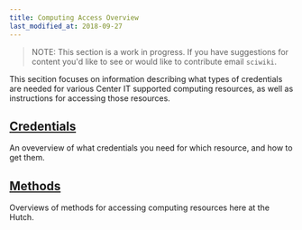 ```yaml
---
title: Computing Access Overview
last_modified_at: 2018-09-27
---
```

>NOTE: This section is a work in progress. If you have suggestions for content you'd like to see or would like to contribute email `sciwiki`.  

This secition focuses on information describing what types of credentials are needed for various Center IT supported computing resources, as well as instructions for accessing those resources.  

## [Credentials](/computing/access_credentials/)
An oveverview of what credentials you need for which resource, and how to get them.

## [Methods](/computing/access_methods/)
Overviews of methods for accessing computing resources here at the Hutch.  
